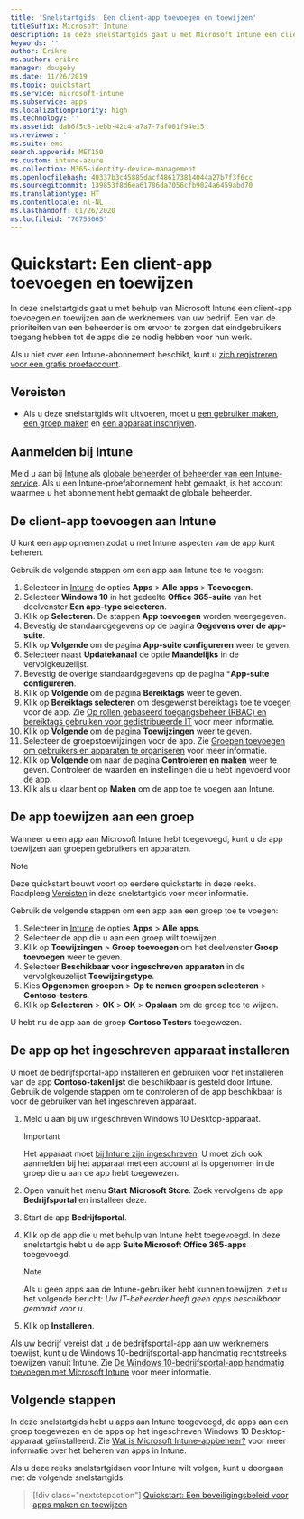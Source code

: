 ```yaml
---
title: 'Snelstartgids: Een client-app toevoegen en toewijzen'
titleSuffix: Microsoft Intune
description: In deze snelstartgids gaat u met Microsoft Intune een client-app toevoegen en toewijzen.
keywords: ''
author: Erikre
ms.author: erikre
manager: dougeby
ms.date: 11/26/2019
ms.topic: quickstart
ms.service: microsoft-intune
ms.subservice: apps
ms.localizationpriority: high
ms.technology: ''
ms.assetid: dab6f5c8-1ebb-42c4-a7a7-7af001f94e15
ms.reviewer: ''
ms.suite: ems
search.appverid: MET150
ms.custom: intune-azure
ms.collection: M365-identity-device-management
ms.openlocfilehash: 40337b3c45885dacf486173814044a27b7f3f6cc
ms.sourcegitcommit: 139853f8d6ea61786da7056cfb9024a6459abd70
ms.translationtype: HT
ms.contentlocale: nl-NL
ms.lasthandoff: 01/26/2020
ms.locfileid: "76755065"
---
```

# <a name="quickstart-add-and-assign-a-client-app"></a>Quickstart: Een client-app toevoegen en toewijzen

In deze snelstartgids gaat u met behulp van Microsoft Intune een client-app toevoegen en toewijzen aan de werknemers van uw bedrijf. Een van de prioriteiten van een beheerder is om ervoor te zorgen dat eindgebruikers toegang hebben tot de apps die ze nodig hebben voor hun werk. 

Als u niet over een Intune-abonnement beschikt, kunt u [zich registreren voor een gratis proefaccount](../fundamentals/free-trial-sign-up.md).

## <a name="prerequisites"></a>Vereisten

- Als u deze snelstartgids wilt uitvoeren, moet u [een gebruiker maken](../fundamentals/quickstart-create-user.md), [een groep maken](../fundamentals/quickstart-create-group.md) en [een apparaat inschrijven](../quickstart-setup-auto-enrollment.md).

## <a name="sign-in-to-intune"></a>Aanmelden bij Intune

Meld u aan bij [Intune](https://aka.ms/intuneportal) als [globale beheerder of beheerder van een Intune-service](../fundamentals/users-add.md#types-of-administrators). Als u een Intune-proefabonnement hebt gemaakt, is het account waarmee u het abonnement hebt gemaakt de globale beheerder.

## <a name="add-the-client-app-to-intune"></a>De client-app toevoegen aan Intune

U kunt een app opnemen zodat u met Intune aspecten van de app kunt beheren. 

Gebruik de volgende stappen om een app aan Intune toe te voegen:
1. Selecteer in [Intune](https://aka.ms/intuneportal) de opties **Apps** > **Alle apps** > **Toevoegen**. 
2. Selecteer **Windows 10** in het gedeelte **Office 365-suite** van het deelvenster **Een app-type selecteren**.
3. Klik op **Selecteren**. De stappen **App toevoegen** worden weergegeven.
4. Bevestig de standaardgegevens op de pagina **Gegevens over de app-suite**.
5. Klik op **Volgende** om de pagina **App-suite configureren** weer te geven.
6. Selecteer naast **Updatekanaal** de optie **Maandelijks** in de vervolgkeuzelijst.
7. Bevestig de overige standaardgegevens op de pagina ***App-suite configureren**.
8. Klik op **Volgende** om de pagina **Bereiktags** weer te geven.
9. Klik op **Bereiktags selecteren** om desgewenst bereiktags toe te voegen voor de app. Zie [Op rollen gebaseerd toegangsbeheer (RBAC) en bereiktags gebruiken voor gedistribueerde IT](~/fundamentals/scope-tags.md) voor meer informatie.
10. Klik op **Volgende** om de pagina **Toewijzingen** weer te geven.
11. Selecteer de groepstoewijzingen voor de app. Zie [Groepen toevoegen om gebruikers en apparaten te organiseren](~/fundamentals/groups-add.md) voor meer informatie. 
12. Klik op **Volgende** om naar de pagina **Controleren en maken** weer te geven. Controleer de waarden en instellingen die u hebt ingevoerd voor de app.
13. Klik als u klaar bent op **Maken** om de app toe te voegen aan Intune.

## <a name="assign-the-app-to-a-group"></a>De app toewijzen aan een groep

Wanneer u een app aan Microsoft Intune hebt toegevoegd, kunt u de app toewijzen aan groepen gebruikers en apparaten.

> [!NOTE]
> Deze quickstart bouwt voort op eerdere quickstarts in deze reeks. Raadpleeg [Vereisten](quickstart-add-assign-app.md#prerequisites) in deze snelstartgids voor meer informatie.

Gebruik de volgende stappen om een app aan een groep toe te voegen:
1. Selecteer in [Intune](https://aka.ms/intuneportal) de opties **Apps** > **Alle apps**. 
2. Selecteer de app die u aan een groep wilt toewijzen.
3. Klik op **Toewijzingen** > **Groep toevoegen** om het deelvenster **Groep toevoegen** weer te geven.
4. Selecteer **Beschikbaar voor ingeschreven apparaten** in de vervolgkeuzelijst **Toewijzingstype**. 
5. Kies **Opgenomen groepen** > **Op te nemen groepen selecteren** > **Contoso-testers**.
6. Klik op **Selecteren** > **OK** > **OK** > **Opslaan** om de groep toe te wijzen.

U hebt nu de app aan de groep **Contoso Testers** toegewezen.

## <a name="install-the-app-on-the-enrolled-device"></a>De app op het ingeschreven apparaat installeren

U moet de bedrijfsportal-app installeren en gebruiken voor het installeren van de app **Contoso-takenlijst** die beschikbaar is gesteld door Intune. Gebruik de volgende stappen om te controleren of de app beschikbaar is voor de gebruiker van het ingeschreven apparaat.

1. Meld u aan bij uw ingeschreven Windows 10 Desktop-apparaat.

    > [!IMPORTANT]
    > Het apparaat moet [bij Intune zijn ingeschreven](../quickstart-enroll-windows-device.md). U moet zich ook aanmelden bij het apparaat met een account at is opgenomen in de groep die u aan de app hebt toegewezen.

2. Open vanuit het menu **Start** **Microsoft Store**. Zoek vervolgens de app **Bedrijfsportal** en installeer deze.
3. Start de app **Bedrijfsportal**.
4. Klik op de app die u met behulp van Intune hebt toegevoegd. In deze snelstartgis hebt u de app **Suite Microsoft Office 365-apps** toegevoegd.

    > [!NOTE]
    > Als u geen apps aan de Intune-gebruiker hebt kunnen toewijzen, ziet u het volgende bericht: *Uw IT-beheerder heeft geen apps beschikbaar gemaakt voor u.*

5. Klik op **Installeren**.

Als uw bedrijf vereist dat u de bedrijfsportal-app aan uw werknemers toewijst, kunt u de Windows 10-bedrijfsportal-app handmatig rechtstreeks toewijzen vanuit Intune. Zie [De Windows 10-bedrijfsportal-app handmatig toevoegen met Microsoft Intune](../company-portal-app.md) voor meer informatie.

## <a name="next-steps"></a>Volgende stappen

In deze snelstartgids hebt u apps aan Intune toegevoegd, de apps aan een groep toegewezen en de apps op het ingeschreven Windows 10 Desktop-apparaat geïnstalleerd. Zie [Wat is Microsoft Intune-appbeheer?](app-management.md) voor meer informatie over het beheren van apps in Intune.

Als u deze reeks snelstartgidsen voor Intune wilt volgen, kunt u doorgaan met de volgende snelstartgids.

> [!div class="nextstepaction"]
> [Quickstart: Een beveiligingsbeleid voor apps maken en toewijzen](quickstart-create-assign-app-policy.md)

